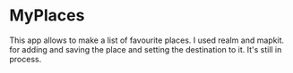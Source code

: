 # MyPlaces
This app allows to make a list of favourite places.
I used realm and mapkit. for adding and saving the place and setting the destination to it.
It's still in process.
